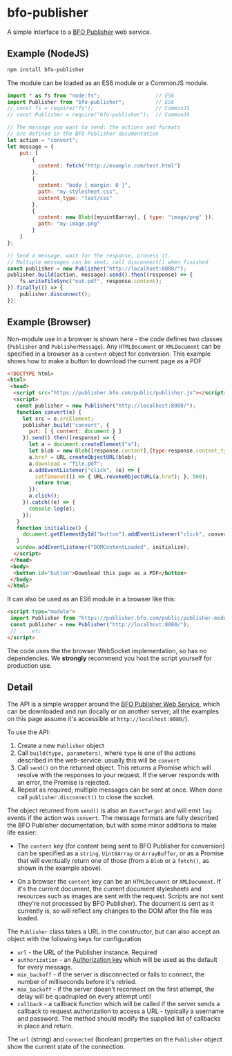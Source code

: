 bfo-publisher
=============

A simple interface to a [BFO Publisher](https://publisher.bfo.com) web service.

Example (NodeJS)
---
```sh
npm install bfo-publisher
```

The module can be loaded as an ES6 module or a CommonJS module.

```js
import * as fs from "node:fs";                  // ES6
import Publisher from "bfo-publisher";          // ES6
// const fs = require("fs");                    // CommonJS
// const Publisher = require("bfo-publisher");  // CommonJS

// The message you want to send: the actions and formats
// are defined in the BFO Publisher documentation
let action = "convert";
let message = {
    put: [
        {
          content: fetch("http://example.com/test.html")
        },
        {
          content: "body { margin: 0 }",
          path: "my-stylesheet.css",
          content_type: "text/css"
        },
        {
          content: new Blob([myuint8array], { type: "image/png" }),
          path: "my-image.png"
        }
    ]
};

// Send a message, wait for the response, process it.
// Multiple messages can be sent; call disconnect() when finished
const publisher = new Publisher("http://localhost:8080/");
publisher.build(action, message).send().then((response) => {
    fs.writeFileSync("out.pdf", response.content);
}).finally(() => {
    publisher.disconnect();
});
```

Example (Browser)
---

Non-module use in a browser is shown here - the code defines two classes (`Publisher` and `PublisherMessage`).
Any `HTMLDocument` or `XMLDocument` can be specified in a browser as a `content` object for conversion.
This example shows how to make a button to download the current page as a PDF

```html
<!DOCTYPE html>
<html>
 <head>
  <script src="https://publisher.bfo.com/public/publisher.js"></script>
  <script>
   const publisher = new Publisher("http://localhost:8080/");
   function convert(e) {
     let src = e.srcElement;
     publisher.build("convert", {
       put: [ { content: document } ]
     }).send().then((response) => {
       let a = document.createElement("a");
       let blob = new Blob([response.content],{type:response.content_type});
       a.href = URL.createObjectURL(blob);
       a.download = "file.pdf";
       a.addEventListener("click", (e) => {
         setTimeout(() => { URL.revokeObjectURL(a.href); }, 500);
         return true;
       });
       a.click();
     }).catch((e) => {
       console.log(e);
     });
   }
   function initialize() {
     document.getElementById("button").addEventListener("click", convert);
   }
   window.addEventListener("DOMContentLoaded", initialize);
  </script>
 </head>
 <body>
  <button id="button">Download this page as a PDF</button>
 </body>
</html>
```

It can also be used as an ES6 module in a browser like this:

```html
<script type="module">
 import Publisher from "https://publisher.bfo.com/public/publisher-module.js";
 const publisher = new Publisher("http://localhost:8080/");
 // ... etc
</script>
```

The code uses the the browser WebSocket implementation, so has no dependencies.
We **strongly** recommend you host the script yourself for production use.

Detail
---

The API is a simple wrapper around the [BFO Publisher Web Service](https://publisher.bfo.com/live/help/#_web_service),
which can be downloaded and run (locally or on another server; all the examples on this page assume it's accessible
at `http://localhost:8080/`).

To use the API:

1. Create a new `Publisher` object
2. Call `build(type, parameters)`, where `type` is one of the actions described in the web-service: usually this will
   be `convert`
3. Call `send()` on the returned object. This returns a Promise which will resolve with the responses to your request.
   If the server responds with an error, the Promise is rejected.
4. Repeat as required; multiple messages can be sent at once. When done call `publisher.disconnect()` to close the socket.

The object returned from `send()` is also an `EventTarget` and will emit `log` events if the action was `convert`.
The message formats are fully described the BFO Publisher documentation, but with some minor additions to make
life easier:

* The `content` key (for content being sent to BFO Publisher for conversion) can be specified as a `string`, `Uint8Array`
  or `ArrayBuffer`, or as a Promise that will eventually return one of those (from a `Blob` or a `fetch()`, as shown in the example above).

* On a browser the `content` key can be an `HTMLDocument` or `XMLDocument`. If it's the current document, the current
  document stylesheets and resources such as images are sent with the request. Scripts are not sent (they're not processed by BFO Publisher).
  The document is sent as it currently is, so will reflect any changes to the DOM after the file was loaded.

The `Publisher` class takes a URL in the constructor, but can also accept an object with the following keys for configuration

* `url` - the URL of the Publisher instance. Required
* `authorization` - an [Authorization key](https://publisher.bfo.com/live/help/#_access_control) which will be used
 as the default for every message.
* `min_backoff` - if the server is disconnected or fails to connect, the number of milliseconds before it's retried.
* `max_backoff` - if the server doesn't reconnect on the first attempt, the delay will be quadrupled on every attempt until
* `callback` - a callback function which will be called if the server sends a callback to request authorization to access
a URL - typically a username and password. The method should modify the supplied list of callbacks in place and return.

The `url` (string) and `connected` (boolean) properties on the `Publisher` object show the current state of the connection.
